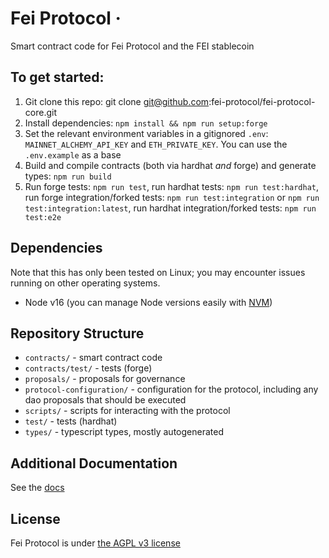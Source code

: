 # Fei Protocol ·

Smart contract code for Fei Protocol and the FEI stablecoin

## To get started:

1. Git clone this repo: git clone git@github.com:fei-protocol/fei-protocol-core.git
2. Install dependencies: `npm install && npm run setup:forge`
3. Set the relevant environment variables in a gitignored `.env`: `MAINNET_ALCHEMY_API_KEY` and `ETH_PRIVATE_KEY`. You can use the `.env.example` as a base
4. Build and compile contracts (both via hardhat *and* forge) and generate types: `npm run build`
5. Run forge tests: `npm run test`, run hardhat tests: `npm run test:hardhat`, run forge integration/forked tests: `npm run test:integration` or `npm run test:integration:latest`, run hardhat integration/forked tests: `npm run test:e2e`

## Dependencies

Note that this has only been tested on Linux; you may encounter issues running on other operating systems.

- Node v16 (you can manage Node versions easily with [NVM](https://github.com/nvm-sh/nvm))

## Repository Structure

- `contracts/` - smart contract code
- `contracts/test/` - tests (forge)
- `proposals/` - proposals for governance
- `protocol-configuration/` - configuration for the protocol, including any dao proposals that should be executed
- `scripts/` - scripts for interacting with the protocol
- `test/` - tests (hardhat)
- `types/` - typescript types, mostly autogenerated

## Additional Documentation

See the [docs](https://docs.fei.money)

## License

Fei Protocol is under [the AGPL v3 license](https://github.com/fei-protocol/fei-protocol-core/tree/7160dda163d45e6d6c7092ef021c365e0031a71f/LICENSE.md)
